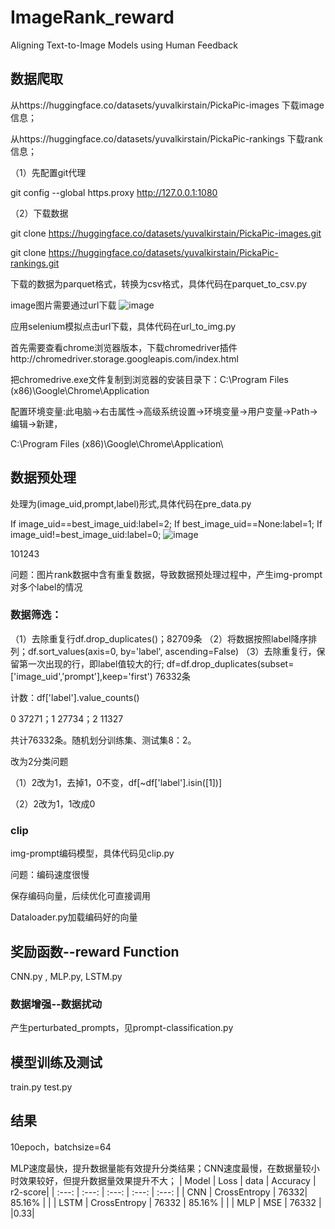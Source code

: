 # ImageRank_reward
Aligning Text-to-Image Models using Human Feedback
## 数据爬取
从https://huggingface.co/datasets/yuvalkirstain/PickaPic-images 下载image信息；

从https://huggingface.co/datasets/yuvalkirstain/PickaPic-rankings 下载rank信息；

（1）先配置git代理

git config --global https.proxy http://127.0.0.1:1080

（2）下载数据

git clone https://huggingface.co/datasets/yuvalkirstain/PickaPic-images.git

git clone https://huggingface.co/datasets/yuvalkirstain/PickaPic-rankings.git

下载的数据为parquet格式，转换为csv格式，具体代码在parquet_to_csv.py

image图片需要通过url下载
![image](https://github.com/zueliye/ImageRank_reward/assets/92658543/2ac26b25-1389-4528-b5f0-da2bdd594f52)

应用selenium模拟点击url下载，具体代码在url_to_img.py

首先需要查看chrome浏览器版本，下载chromedriver插件http://chromedriver.storage.googleapis.com/index.html

把chromedrive.exe文件复制到浏览器的安装目录下：C:\Program Files (x86)\Google\Chrome\Application

配置环境变量:此电脑→右击属性→高级系统设置→环境变量→用户变量→Path→编辑→新建，

C:\Program Files (x86)\Google\Chrome\Application\

## 数据预处理
处理为(image_uid,prompt,label)形式,具体代码在pre_data.py

If image_uid==best_image_uid:label=2;
If best_image_uid==None:label=1;
If image_uid!=best_image_uid:label=0;
![image](https://github.com/zueliye/ImageRank_reward/assets/92658543/3c0e3455-f5c4-4e1e-a356-8adf1b58b6fd)

101243

问题：图片rank数据中含有重复数据，导致数据预处理过程中，产生img-prompt对多个label的情况

### 数据筛选：

（1）去除重复行df.drop_duplicates()；82709条
（2）将数据按照label降序排列；df.sort_values(axis=0, by='label', ascending=False)
（3）去除重复行，保留第一次出现的行，即label值较大的行; 
df=df.drop_duplicates(subset=['image_uid','prompt'],keep='first') 76332条

计数：df['label'].value_counts()

0    37271；1    27734；2    11327

共计76332条。随机划分训练集、测试集8：2。

改为2分类问题

（1）2改为1，去掉1，0不变，df[~df['label'].isin([1])]

（2）2改为1，1改成0

### clip
img-prompt编码模型，具体代码见clip.py

问题：编码速度很慢

保存编码向量，后续优化可直接调用

Dataloader.py加载编码好的向量

## 奖励函数--reward Function
CNN.py , MLP.py, LSTM.py

### 数据增强--数据扰动
产生perturbated_prompts，见prompt-classification.py
## 模型训练及测试
train.py test.py
## 结果
10epoch，batchsize=64

MLP速度最快，提升数据量能有效提升分类结果；CNN速度最慢，在数据量较小时效果较好，但提升数据量效果提升不大；
| Model | Loss | data | Accuracy | r2-score|
| :---: | :---: | :---: | :---: | :---: |
| CNN | CrossEntropy | 76332| 85.16% |    |
| LSTM | CrossEntropy | 76332 | 85.16% |    |
| MLP | MSE | 76332 |  |0.33|
